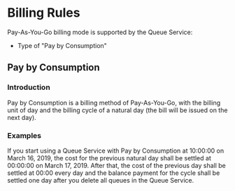 
# Billing Rules

Pay-As-You-Go billing mode is supported by the Queue Service:

- Type of "Pay by Consumption"

## Pay by Consumption

### Introduction

Pay by Consumption is a billing method of Pay-As-You-Go, with the billing unit of day and the billing cycle of a natural day (the bill will be issued on the next day).

### Examples

If you start using a Queue Service with Pay by Consumption at 10:00:00 on March 16, 2019, the cost for the previous natural day shall be settled at 00:00:00 on March 17, 2019. After that, the cost of the previous day shall be settled at 00:00 every day and the balance payment for the cycle shall be settled one day after you delete all queues in the Queue Service.
